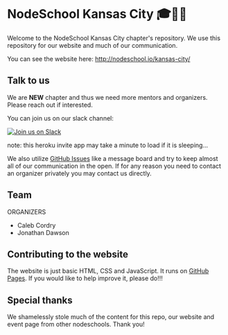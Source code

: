 # NodeSchool Kansas City 🎓🏫🎒

Welcome to the NodeSchool Kansas City chapter's repository. We use this
repository for our website and much of our communication.

You can see the website here: http://nodeschool.io/kansas-city/


## Talk to us
We are **NEW** chapter and thus we need more mentors and organizers. Please reach out if interested. 

You can join us on our slack channel:

[![Join us on Slack](https://nodeschool-kc.herokuapp.com/badge.svg)](https://nodeschool-kc.herokuapp.com/)

note: this heroku invite app may take a minute to load if it is sleeping...



We also utilize [GitHub Issues](https://github.com/nodeschool/kansas-city/issues)
like a message board and try to keep almost all of our communication in the open. If
for any reason you need to contact an organizer privately you may contact us
directly.


## Team
  ORGANIZERS
 - Caleb Cordry
 - Jonathan Dawson


## Contributing to the website

The website is just basic HTML, CSS and JavaScript. It runs on [GitHub
Pages](https://pages.github.com/). If you would like to help improve it,
please do!!!


## Special thanks

We shamelessly stole much of the content for this repo, our website and event
page from other nodeschools. Thank you!
